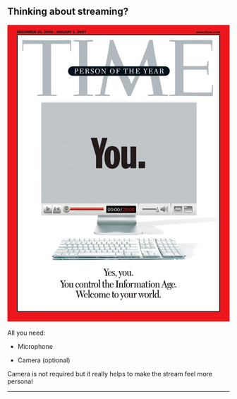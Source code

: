 ## Thinking about streaming?

![](./assets/time.jpg)

<div class="notes">

All you need:

- Microphone

- Camera (optional)

Camera is not required but it really helps to make the stream feel more personal

</div>

---
